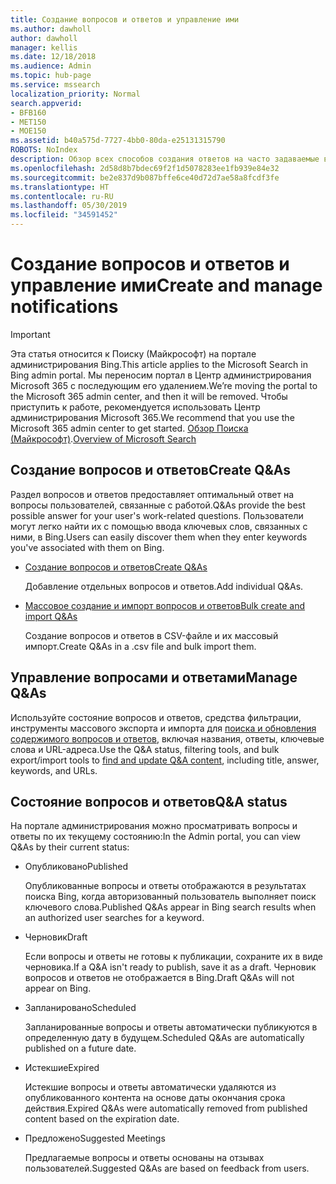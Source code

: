 ```yaml
---
title: Создание вопросов и ответов и управление ими
ms.author: dawholl
author: dawholl
manager: kellis
ms.date: 12/18/2018
ms.audience: Admin
ms.topic: hub-page
ms.service: mssearch
localization_priority: Normal
search.appverid:
- BFB160
- MET150
- MOE150
ms.assetid: b40a575d-7727-4bb0-80da-e25131315790
ROBOTS: NoIndex
description: Обзор всех способов создания ответов на часто задаваемые вопросы на портале администрирования Поиска (Майкрософт)
ms.openlocfilehash: 2d58d8b7bdec69f2f1d5078283ee1fb939e84e32
ms.sourcegitcommit: be2e837d9b087bffe6ce40d72d7ae58a8fcdf3fe
ms.translationtype: HT
ms.contentlocale: ru-RU
ms.lasthandoff: 05/30/2019
ms.locfileid: "34591452"
---
```

# <a name="create-and-manage-qas"></a><span data-ttu-id="cfe43-103">Создание вопросов и ответов и управление ими</span><span class="sxs-lookup"><span data-stu-id="cfe43-103">Create and manage notifications</span></span>

> [!IMPORTANT]
> <span data-ttu-id="cfe43-104">Эта статья относится к Поиску (Майкрософт) на портале администрирования Bing.</span><span class="sxs-lookup"><span data-stu-id="cfe43-104">This article applies to the Microsoft Search in Bing admin portal.</span></span> <span data-ttu-id="cfe43-105">Мы переносим портал в Центр администрирования Microsoft 365 с последующим его удалением.</span><span class="sxs-lookup"><span data-stu-id="cfe43-105">We’re moving the portal to the Microsoft 365 admin center, and then it will be removed.</span></span> <span data-ttu-id="cfe43-106">Чтобы приступить к работе, рекомендуется использовать Центр администрирования Microsoft 365.</span><span class="sxs-lookup"><span data-stu-id="cfe43-106">We recommend that you use the Microsoft 365 admin center to get started.</span></span> <span data-ttu-id="cfe43-107">[Обзор Поиска (Майкрософт)](overview-microsoft-search.md).</span><span class="sxs-lookup"><span data-stu-id="cfe43-107">[Overview of Microsoft Search](overview-microsoft-search.md)</span></span>
    
## <a name="create-qas"></a><span data-ttu-id="cfe43-108">Создание вопросов и ответов</span><span class="sxs-lookup"><span data-stu-id="cfe43-108">Create Q&As</span></span>

<span data-ttu-id="cfe43-109">Раздел вопросов и ответов предоставляет оптимальный ответ на вопросы пользователей, связанные с работой.</span><span class="sxs-lookup"><span data-stu-id="cfe43-109">Q&As provide the best possible answer for your user's work-related questions.</span></span> <span data-ttu-id="cfe43-110">Пользователи могут легко найти их с помощью ввода ключевых слов, связанных с ними, в Bing.</span><span class="sxs-lookup"><span data-stu-id="cfe43-110">Users can easily discover them when they enter keywords you've associated with them on Bing.</span></span>
  
- [<span data-ttu-id="cfe43-111">Создание вопросов и ответов</span><span class="sxs-lookup"><span data-stu-id="cfe43-111">Create Q&As</span></span>](create-qas.md)
    
    <span data-ttu-id="cfe43-112">Добавление отдельных вопросов и ответов.</span><span class="sxs-lookup"><span data-stu-id="cfe43-112">Add individual Q&As.</span></span>
    
- [<span data-ttu-id="cfe43-113">Массовое создание и импорт вопросов и ответов</span><span class="sxs-lookup"><span data-stu-id="cfe43-113">Bulk create and import Q&As</span></span>](bulk-create-qas.md)
    
    <span data-ttu-id="cfe43-114">Создание вопросов и ответов в CSV-файле и их массовый импорт.</span><span class="sxs-lookup"><span data-stu-id="cfe43-114">Create Q&As in a .csv file and bulk import them.</span></span>
    
## <a name="manage-qas"></a><span data-ttu-id="cfe43-115">Управление вопросами и ответами</span><span class="sxs-lookup"><span data-stu-id="cfe43-115">Manage Q&As</span></span>

<span data-ttu-id="cfe43-116">Используйте состояние вопросов и ответов, средства фильтрации, инструменты массового экспорта и импорта для [поиска и обновления содержимого вопросов и ответов](manage-qas.md), включая названия, ответы, ключевые слова и URL-адреса.</span><span class="sxs-lookup"><span data-stu-id="cfe43-116">Use the Q&A status, filtering tools, and bulk export/import tools to [find and update Q&A content](manage-qas.md), including title, answer, keywords, and URLs.</span></span>
  
## <a name="qa-status"></a><span data-ttu-id="cfe43-117">Состояние вопросов и ответов</span><span class="sxs-lookup"><span data-stu-id="cfe43-117">Q&A status</span></span>

<span data-ttu-id="cfe43-118">На портале администрирования можно просматривать вопросы и ответы по их текущему состоянию:</span><span class="sxs-lookup"><span data-stu-id="cfe43-118">In the Admin portal, you can view Q&As by their current status:</span></span>
  
- <span data-ttu-id="cfe43-119">Опубликовано</span><span class="sxs-lookup"><span data-stu-id="cfe43-119">Published</span></span>
    
    <span data-ttu-id="cfe43-120">Опубликованные вопросы и ответы отображаются в результатах поиска Bing, когда авторизованный пользователь выполняет поиск ключевого слова.</span><span class="sxs-lookup"><span data-stu-id="cfe43-120">Published Q&As appear in Bing search results when an authorized user searches for a keyword.</span></span>
    
- <span data-ttu-id="cfe43-121">Черновик</span><span class="sxs-lookup"><span data-stu-id="cfe43-121">Draft</span></span>
    
    <span data-ttu-id="cfe43-122">Если вопросы и ответы не готовы к публикации, сохраните их в виде черновика.</span><span class="sxs-lookup"><span data-stu-id="cfe43-122">If a Q&A isn't ready to publish, save it as a draft.</span></span> <span data-ttu-id="cfe43-123">Черновик вопросов и ответов не отображается в Bing.</span><span class="sxs-lookup"><span data-stu-id="cfe43-123">Draft Q&As will not appear on Bing.</span></span>
    
- <span data-ttu-id="cfe43-124">Запланировано</span><span class="sxs-lookup"><span data-stu-id="cfe43-124">Scheduled</span></span>
    
    <span data-ttu-id="cfe43-125">Запланированные вопросы и ответы автоматически публикуются в определенную дату в будущем.</span><span class="sxs-lookup"><span data-stu-id="cfe43-125">Scheduled Q&As are automatically published on a future date.</span></span>
    
- <span data-ttu-id="cfe43-126">Истекшие</span><span class="sxs-lookup"><span data-stu-id="cfe43-126">Expired</span></span>
    
    <span data-ttu-id="cfe43-127">Истекшие вопросы и ответы автоматически удаляются из опубликованного контента на основе даты окончания срока действия.</span><span class="sxs-lookup"><span data-stu-id="cfe43-127">Expired Q&As were automatically removed from published content based on the expiration date.</span></span>
    
- <span data-ttu-id="cfe43-128">Предложено</span><span class="sxs-lookup"><span data-stu-id="cfe43-128">Suggested Meetings</span></span>
    
    <span data-ttu-id="cfe43-129">Предлагаемые вопросы и ответы основаны на отзывах пользователей.</span><span class="sxs-lookup"><span data-stu-id="cfe43-129">Suggested Q&As are based on feedback from users.</span></span>

  


